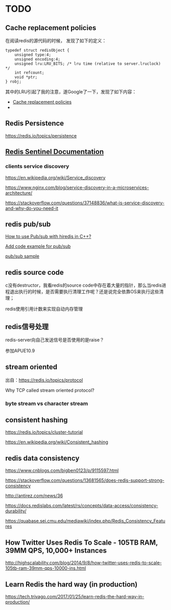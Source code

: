 # TODO

## Cache replacement policies

在阅读redis的源代码的时候， 发现了如下的定义：

```
typedef struct redisObject {
    unsigned type:4;
    unsigned encoding:4;
    unsigned lru:LRU_BITS; /* lru time (relative to server.lruclock) */
    int refcount;
    void *ptr;
} robj;
```

其中的LRU引起了我的注意，遂Google了一下，发现了如下内容：

- [Cache replacement policies](https://en.wikipedia.org/wiki/Cache_replacement_policies)
- 

## Redis Persistence

https://redis.io/topics/persistence

## [Redis Sentinel Documentation](https://redis.io/topics/sentinel)

### clients service discovery

https://en.wikipedia.org/wiki/Service_discovery

https://www.nginx.com/blog/service-discovery-in-a-microservices-architecture/

https://stackoverflow.com/questions/37148836/what-is-service-discovery-and-why-do-you-need-it

## redis pub/sub

[How to use Pub/sub with hiredis in C++?](https://stackoverflow.com/questions/11641741/how-to-use-pub-sub-with-hiredis-in-c)

[Add code example for pub/sub](https://github.com/redis/hiredis/issues/55)

[pub/sub sample](https://code.msdn.microsoft.com/pubsub-sample-385d5286/sourcecode?fileId=130365&pathId=4287888)

## redis source code

c没有destructor，我看redis的source code中存在着大量的指针，那么当redis进程退出执行的时候，是否需要执行清理工作呢？还是说完全依靠OS来执行这些清理；

redis使用引用计数来实现自动内存管理

## redis信号处理

redis-server向自己发送信号是否使用的是raise？

参加APUE10.9



## stream oriented

出自：https://redis.io/topics/protocol

Why TCP called stream oriented protocol?

### byte stream vs character stream



## consistent hashing

https://redis.io/topics/cluster-tutorial

https://en.wikipedia.org/wiki/Consistent_hashing



## redis data consistency

https://www.cnblogs.com/bigben0123/p/9115597.html

https://stackoverflow.com/questions/13681565/does-redis-support-strong-consistency

http://antirez.com/news/36

https://docs.redislabs.com/latest/rs/concepts/data-access/consistency-durability/

https://quabase.sei.cmu.edu/mediawiki/index.php/Redis_Consistency_Features

## How Twitter Uses Redis To Scale - 105TB RAM, 39MM QPS, 10,000+ Instances

http://highscalability.com/blog/2014/9/8/how-twitter-uses-redis-to-scale-105tb-ram-39mm-qps-10000-ins.html

## Learn Redis the hard way (in production)

https://tech.trivago.com/2017/01/25/learn-redis-the-hard-way-in-production/